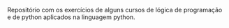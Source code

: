 Repositório com os exercícios de alguns cursos de lógica de programação e de python aplicados na linguagem python.